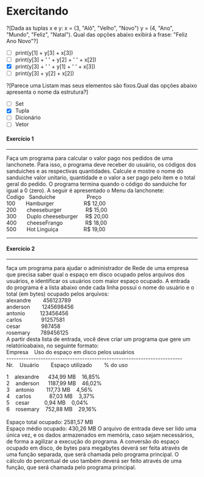 # Exercitando
?[Dada as tuplas x e y: x = (3, "Alô", "Velho", "Novo") y = (4, "Ano", "Mundo", "Feliz", "Natal"). Qual das opções abaixo exibirá a frase: "Feliz Ano Novo"?]
- [ ] print(y[1] + y[3] + x[3])
- [ ] print(y[3] + ' ' + y[2] + ' ' + x[2])
- [X] print(y[3] + ' ' + y[1] + ' ' + x[3])
- [ ] print(y[3] + y[2] + x[2])

?[Parece uma Listam mas seus elementos são fixos.Qual das opções abaixo apresenta o nome da estrutura?]
- [ ] Set
- [x] Tupla
- [ ] Dicionário
- [ ] Vetor

#### Exercício 1
---
Faça um programa para calcular o valor pago nos pedidos de uma lanchonete. Para isso, o programa deve receber do usuário, os códigos 
dos sanduiches e as  respectivas quantidades. Calcule e mostre o nome do sanduiche valor unitario, quantidade e o valor a ser pago pelo item  e o total geral do pedido.
O programa termina quando o código do sanduiche for igual a 0 (zero).
A seguir é apresentado o Menu da lanchonete:
<br>
Codigo&nbsp;&nbsp;&nbsp;Sanduíche&nbsp;&nbsp;&nbsp;&nbsp;&nbsp;&nbsp;&nbsp;&nbsp;&nbsp;&nbsp;&nbsp;&nbsp;&nbsp;&nbsp;&nbsp;&nbsp;&nbsp;&nbsp;&nbsp;&nbsp;&nbsp;Preço <br>
100&nbsp;&nbsp;&nbsp;&nbsp;&nbsp;&nbsp;&nbsp;Hamburger&nbsp;&nbsp;&nbsp;&nbsp;&nbsp;&nbsp;&nbsp;&nbsp;&nbsp;&nbsp;&nbsp;&nbsp;&nbsp;&nbsp;&nbsp;&nbsp;&nbsp;&nbsp;&nbsp;&nbsp;R$ 12,00<br>
200&nbsp;&nbsp;&nbsp;&nbsp;&nbsp;&nbsp;&nbsp;cheeseburger&nbsp;&nbsp;&nbsp;&nbsp;&nbsp;&nbsp;&nbsp;&nbsp;&nbsp;&nbsp;&nbsp;&nbsp;&nbsp;&nbsp;&nbsp;&nbsp;R$ 15,00<br>
300&nbsp;&nbsp;&nbsp;&nbsp;&nbsp;&nbsp;&nbsp;Duplo cheeseburger&nbsp;&nbsp;&nbsp;&nbsp;&nbsp;R$ 20,00<br>
400&nbsp;&nbsp;&nbsp;&nbsp;&nbsp;&nbsp;&nbsp;cheeseFrango&nbsp;&nbsp;&nbsp;&nbsp;&nbsp;&nbsp;&nbsp;&nbsp;&nbsp;&nbsp;&nbsp;&nbsp;&nbsp;&nbsp;&nbsp;R$ 18,00<br>
500&nbsp;&nbsp;&nbsp;&nbsp;&nbsp;&nbsp;&nbsp;Hot Linguiça&nbsp;&nbsp;&nbsp;&nbsp;&nbsp;&nbsp;&nbsp;&nbsp;&nbsp;&nbsp;&nbsp;&nbsp;&nbsp;&nbsp;&nbsp;&nbsp;&nbsp;R$ 19,00<br>


---
#### Exercício 2
---
faça um programa para ajudar o administrador de Rede de uma empresa que precisa saber qual o espaço em disco ocupado pelos arquivos dos usuários, e identificar os usuários com maior espaço ocupado. A entrada do programa é a lista abaixo onde cada linha possui o nome do usuário e o total (em bytes) ocupado pelos arquivos:<br>
alexandre&nbsp;&nbsp;&nbsp;&nbsp;&nbsp;&nbsp;&nbsp;&nbsp;456123789<br>
anderson&nbsp;&nbsp;&nbsp;&nbsp;&nbsp;&nbsp;&nbsp;&nbsp;1245698456<br>
antonio&nbsp;&nbsp;&nbsp;&nbsp;&nbsp;&nbsp;&nbsp;&nbsp;&nbsp;&nbsp;123456456<br>
carlos&nbsp;&nbsp;&nbsp;&nbsp;&nbsp;&nbsp;&nbsp;&nbsp;&nbsp;&nbsp;&nbsp;&nbsp;&nbsp;91257581<br>
cesar&nbsp;&nbsp;&nbsp;&nbsp;&nbsp;&nbsp;&nbsp;&nbsp;&nbsp;&nbsp;&nbsp;&nbsp;&nbsp;&nbsp;987458<br>
rosemary&nbsp;&nbsp;&nbsp;&nbsp;&nbsp;&nbsp;&nbsp;789456125<br>
A partir desta lista de entrada, você deve criar um programa que gere um relatórioabaixo, no seguinte formato:<br>
Empresa&nbsp;&nbsp;&nbsp;&nbsp;Uso do espaço em disco pelos usuários<br>
------------------------------------------------------------------------<br>
Nr.&nbsp;&nbsp;&nbsp;&nbsp;Usuário&nbsp;&nbsp;&nbsp;&nbsp;&nbsp;&nbsp;&nbsp;&nbsp;Espaço utilizado&nbsp;&nbsp;&nbsp;&nbsp;&nbsp;&nbsp;&nbsp;&nbsp;% do uso <br>

1&nbsp;&nbsp;&nbsp;&nbsp;alexandre&nbsp;&nbsp;&nbsp;&nbsp;&nbsp;&nbsp;434,99 MB&nbsp;&nbsp;&nbsp;&nbsp;16,85%<br>
2&nbsp;&nbsp;&nbsp;&nbsp;anderson&nbsp;&nbsp;&nbsp;&nbsp;&nbsp;&nbsp;1187,99 MB&nbsp;&nbsp;&nbsp;&nbsp;46,02%<br>
3&nbsp;&nbsp;&nbsp;&nbsp;antonio&nbsp;&nbsp;&nbsp;&nbsp;&nbsp;&nbsp;&nbsp;&nbsp;117,73 MB&nbsp;&nbsp;&nbsp;&nbsp;4,56%<br>
4&nbsp;&nbsp;&nbsp;&nbsp;carlos&nbsp;&nbsp;&nbsp;&nbsp;&nbsp;&nbsp;&nbsp;&nbsp;&nbsp;&nbsp;&nbsp;&nbsp;87,03 MB&nbsp;&nbsp;&nbsp;&nbsp;3,37%<br>
5&nbsp;&nbsp;&nbsp;&nbsp;cesar&nbsp;&nbsp;&nbsp;&nbsp;&nbsp;&nbsp;&nbsp;&nbsp;&nbsp;&nbsp;0,94 MB&nbsp;&nbsp;&nbsp;&nbsp;0,04%<br>
6&nbsp;&nbsp;&nbsp;&nbsp;rosemary&nbsp;&nbsp;&nbsp;&nbsp;752,88 MB&nbsp;&nbsp;&nbsp;&nbsp;29,16%<br>
<br>
Espaço total ocupado: 2581,57 MB<br>
Espaço médio ocupado: 430,26 MB
O arquivo de entrada deve ser lido uma única vez, e os dados armazenados em memória, caso sejam necessários, de forma a agilizar a execução do programa. A conversão do espaço ocupado em disco, de bytes para megabytes deverá ser feita através de uma função separada, que será chamada pelo programa principal. O cálculo do percentual de uso também deverá ser feito através de uma função, que será chamada pelo programa principal.
